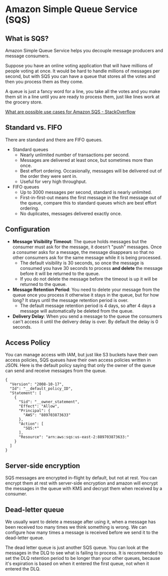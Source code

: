 # Amazon Simple Queue Service (SQS)

## What is SQS?

Amazon Simple Queue Service helps you decouple message producers and message consumers. 

Suppose you have an online voting application that will have millions of people voting at once. It would be hard to handle millions of messages per second, but with SQS you can have a queue that stores all the votes and then you process them as they come.

A queue is just a fancy word for a line, you take all the votes and you make them sit in a line until you are ready to process them, just like lines work at the grocery store.

[What are possible use cases for Amazon SQS - StackOverflow
](https://stackoverflow.com/questions/31752503/what-are-the-possible-use-cases-for-amazon-sqs-or-any-queue-service)

## Standard vs. FIFO

There are standard and there are FIFO queues.

* Standard queues
  * Nearly unlimited number of transactions per second.
  * Messages are delivered at least once, but sometimes more than once.
  * Best effort ordering. Occasionally, messages will be delivered out of the order they were sent in.
  * Useful for very high throughput.
* FIFO queues
  * Up to 3000 messages per second, standard is nearly unlimited.
  * First-in-first-out means the first message in the first message out of the queue, compare this to standard queues which are best effort ordering.
  * No duplicates, messages delivered exactly once.

## Configuration

* **Message Visibility Timeout**: The queue holds messages but the consumer must ask for the message, it doesn't "push" messages. Once a consumer asks for a message, the message disappears so that no other consumers ask for the same message while it is being processed.
  * The default visibility is 30 seconds, so once the message is consumed you have 30 seconds to process **and delete** the message before it will be returned to the queue.
  * If you do not delete the message before the timeout is up it will be returned to the queue.
* **Message Retention Period**: You need to delete your message from the queue once you process it otherwise it stays in the queue, but for how long? It stays until the message retention period is over.
  * The default message retention period is 4 days, so after 4 days a message will automatically be deleted from the queue.
* **Delivery Delay**: When you send a message to the queue the consumers can't access it until the delivery delay is over. By default the delay is 0 seconds.

## Access Policy

<!-- TODO: Expand this -->

You can manage access with IAM, but just like S3 buckets have their own access policies, SQS queues have their own access policies written in JSON. Here is the default policy saying that only the owner of the queue can send and receive messages from the queue.

```
{
  "Version": "2008-10-17",
  "Id": "__default_policy_ID",
  "Statement": [
    {
      "Sid": "__owner_statement",
      "Effect": "Allow",
      "Principal": {
        "AWS": "889703873633"
      },
      "Action": [
        "SQS:*"
      ],
      "Resource": "arn:aws:sqs:us-east-2:889703873633:"
    }
  ]
}
```

## Server-side encryption

SQS messages are encrypted in-flight by default, but not at rest. You can encrypt them at rest with server-side encryption and amazon will encrypt the messages in the queue with KMS and decrypt them when received by a consumer.

## Dead-letter queue

We usually want to delete a message after using it, when a message has been received too many times we think something is wrong. We can configure how many times a message is received before we send it to the dead-letter queue.

The dead letter queue is just another SQS queue. You can look at the messages in the DLQ to see what is failing to process. It is recommended to set the DLQ retention period to be longer than your other queues, because it's expiration is based on when it entered the first queue, not when it entered the DLQ.
